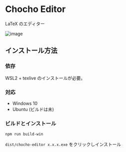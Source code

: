 # Chocho Editor

LaTeX のエディター

![image](https://user-images.githubusercontent.com/39254183/118971163-0dadb980-b9aa-11eb-8bac-1395a57bd9af.png)


## インストール方法

### 依存
WSL2 + texlive のインストールが必要。

### 対応

- Windows 10
- Ubuntu (ビルドは未)

### ビルドとインストール
```sh
npm run build-win
```

`dist/chocho-editor x.x.x.exe` をクリックしインストール

